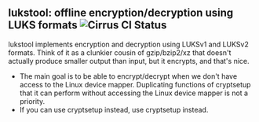 lukstool: offline encryption/decryption using LUKS formats ![Cirrus CI Status](https://img.shields.io/cirrus/github/nalind/lukstool/main)
-
lukstool implements encryption and decryption using LUKSv1 and LUKSv2 formats.
Think of it as a clunkier cousin of gzip/bzip2/xz that doesn't actually produce
smaller output than input, but it encrypts, and that's nice.

* The main goal is to be able to encrypt/decrypt when we don't have access to
  the Linux device mapper.  Duplicating functions of cryptsetup that it can
  perform without accessing the Linux device mapper is not a priority.
* If you can use cryptsetup instead, use cryptsetup instead.
